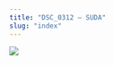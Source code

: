 ```yaml
---
title: "DSC_0312 – SUDA"
slug: "index"
---
```


[![](/wp-content/2015/05/DSC_0312-300x201.jpg)](/wp-content/2015/05/DSC_0312.jpg)